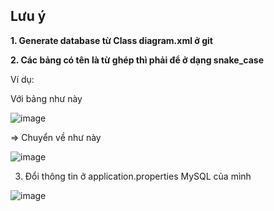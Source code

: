 ## Lưu ý
**1. Generate database từ Class diagram.xml ở git**

**2. Các bảng có tên là từ ghép thì phải để ở dạng snake_case**

Ví dụ:

Với bảng như này

![image](https://github.com/looongtom/bomoc/assets/94033356/f69b56e6-eae9-4162-bb47-a053556cb9d3)

=> Chuyển về như này

![image](https://github.com/looongtom/bomoc/assets/94033356/af9ca416-9921-44d0-aee8-478e62078a28)

3. Đổi thông tin ở application.properties MySQL của mình
   
![image](https://github.com/looongtom/bomoc/assets/94033356/3c15194d-ce01-4b8e-9802-c4f39cfc71ac)


